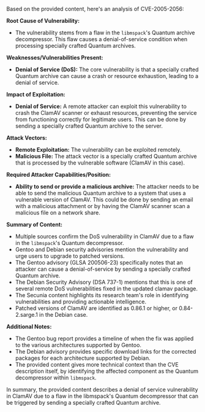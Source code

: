 Based on the provided content, here's an analysis of CVE-2005-2056:

**Root Cause of Vulnerability:**

*   The vulnerability stems from a flaw in the `libmspack`'s Quantum archive decompressor. This flaw causes a denial-of-service condition when processing specially crafted Quantum archives.

**Weaknesses/Vulnerabilities Present:**

*   **Denial of Service (DoS):** The core vulnerability is that a specially crafted Quantum archive can cause a crash or resource exhaustion, leading to a denial of service.

**Impact of Exploitation:**

*   **Denial of Service:** A remote attacker can exploit this vulnerability to crash the ClamAV scanner or exhaust resources, preventing the service from functioning correctly for legitimate users. This can be done by sending a specially crafted Quantum archive to the server.

**Attack Vectors:**

*   **Remote Exploitation:** The vulnerability can be exploited remotely.
*   **Malicious File:** The attack vector is a specially crafted Quantum archive that is processed by the vulnerable software (ClamAV in this case).

**Required Attacker Capabilities/Position:**

*   **Ability to send or provide a malicious archive:** The attacker needs to be able to send the malicious Quantum archive to a system that uses a vulnerable version of ClamAV. This could be done by sending an email with a malicious attachment or by having the ClamAV scanner scan a malicious file on a network share.

**Summary of Content:**

*   Multiple sources confirm the DoS vulnerability in ClamAV due to a flaw in the `libmspack`'s Quantum decompressor.
*   Gentoo and Debian security advisories mention the vulnerability and urge users to upgrade to patched versions.
*   The Gentoo advisory (GLSA 200506-23) specifically notes that an attacker can cause a denial-of-service by sending a specially crafted Quantum archive.
*   The Debian Security Advisory (DSA 737-1) mentions that this is one of several remote DoS vulnerabilities fixed in the updated clamav package.
*   The Secunia content highlights its research team's role in identifying vulnerabilities and providing actionable intelligence.
*   Patched versions of ClamAV are identified as 0.86.1 or higher, or 0.84-2.sarge.1 in the Debian case.

**Additional Notes:**
*   The Gentoo bug report provides a timeline of when the fix was applied to the various architectures supported by Gentoo.
*   The Debian advisory provides specific download links for the corrected packages for each architecture supported by Debian.
*   The provided content gives more technical context than the CVE description itself, by identifying the affected component as the Quantum decompressor within `libmspack`.

In summary, the provided content describes a denial of service vulnerability in ClamAV due to a flaw in the libmspack's Quantum decompressor that can be triggered by sending a specially crafted Quantum archive.